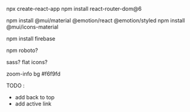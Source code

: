 npx create-react-app
npm install react-router-dom@6

npm install @mui/material @emotion/react @emotion/styled
npm install @mui/icons-material

npm install firebase

npm roboto?
  <link
  rel="stylesheet"
  href="https://fonts.googleapis.com/css?family=Roboto:100,200,300,400,500,700&display=swap"
/>

sass?
flat icons?

zoom-info bg #f6f9fd

TODO :
- add back to top
- add active link